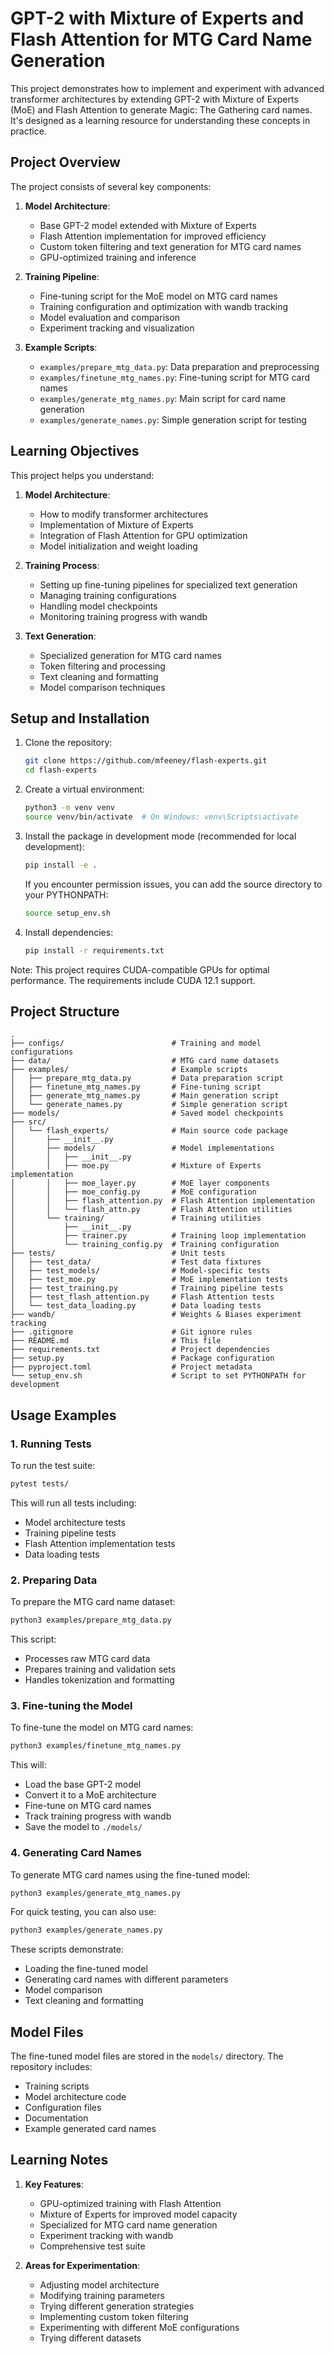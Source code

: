 # GPT-2 with Mixture of Experts and Flash Attention for MTG Card Name Generation

This project demonstrates how to implement and experiment with advanced transformer architectures by extending GPT-2 with Mixture of Experts (MoE) and Flash Attention to generate Magic: The Gathering card names. It's designed as a learning resource for understanding these concepts in practice.

## Project Overview

The project consists of several key components:

1. **Model Architecture**:
   - Base GPT-2 model extended with Mixture of Experts
   - Flash Attention implementation for improved efficiency
   - Custom token filtering and text generation for MTG card names
   - GPU-optimized training and inference

2. **Training Pipeline**:
   - Fine-tuning script for the MoE model on MTG card names
   - Training configuration and optimization with wandb tracking
   - Model evaluation and comparison
   - Experiment tracking and visualization

3. **Example Scripts**:
   - `examples/prepare_mtg_data.py`: Data preparation and preprocessing
   - `examples/finetune_mtg_names.py`: Fine-tuning script for MTG card names
   - `examples/generate_mtg_names.py`: Main script for card name generation
   - `examples/generate_names.py`: Simple generation script for testing

## Learning Objectives

This project helps you understand:

1. **Model Architecture**:
   - How to modify transformer architectures
   - Implementation of Mixture of Experts
   - Integration of Flash Attention for GPU optimization
   - Model initialization and weight loading

2. **Training Process**:
   - Setting up fine-tuning pipelines for specialized text generation
   - Managing training configurations
   - Handling model checkpoints
   - Monitoring training progress with wandb

3. **Text Generation**:
   - Specialized generation for MTG card names
   - Token filtering and processing
   - Text cleaning and formatting
   - Model comparison techniques

## Setup and Installation

1. Clone the repository:
   ```bash
   git clone https://github.com/mfeeney/flash-experts.git
   cd flash-experts
   ```

2. Create a virtual environment:
   ```bash
   python3 -m venv venv
   source venv/bin/activate  # On Windows: venv\Scripts\activate
   ```

3. Install the package in development mode (recommended for local development):
   ```bash
   pip install -e .
   ```
   If you encounter permission issues, you can add the source directory to your PYTHONPATH:
   ```bash
   source setup_env.sh
   ```

4. Install dependencies:
   ```bash
   pip install -r requirements.txt
   ```

Note: This project requires CUDA-compatible GPUs for optimal performance. The requirements include CUDA 12.1 support.

## Project Structure

```
.
├── configs/                        # Training and model configurations
├── data/                           # MTG card name datasets
├── examples/                       # Example scripts
│   ├── prepare_mtg_data.py         # Data preparation script
│   ├── finetune_mtg_names.py       # Fine-tuning script
│   ├── generate_mtg_names.py       # Main generation script
│   └── generate_names.py           # Simple generation script
├── models/                         # Saved model checkpoints
├── src/
│   └── flash_experts/              # Main source code package
│       ├── __init__.py
│       ├── models/                 # Model implementations
│       │   ├── __init__.py
│       │   ├── moe.py              # Mixture of Experts implementation
│       │   ├── moe_layer.py        # MoE layer components
│       │   ├── moe_config.py       # MoE configuration
│       │   ├── flash_attention.py  # Flash Attention implementation
│       │   └── flash_attn.py       # Flash Attention utilities
│       └── training/               # Training utilities
│           ├── __init__.py
│           ├── trainer.py          # Training loop implementation
│           └── training_config.py  # Training configuration
├── tests/                          # Unit tests
│   ├── test_data/                  # Test data fixtures
│   ├── test_models/                # Model-specific tests
│   ├── test_moe.py                 # MoE implementation tests
│   ├── test_training.py            # Training pipeline tests
│   ├── test_flash_attention.py     # Flash Attention tests
│   └── test_data_loading.py        # Data loading tests
├── wandb/                          # Weights & Biases experiment tracking
├── .gitignore                      # Git ignore rules
├── README.md                       # This file
├── requirements.txt                # Project dependencies
├── setup.py                        # Package configuration
├── pyproject.toml                  # Project metadata
└── setup_env.sh                    # Script to set PYTHONPATH for development
```

## Usage Examples

### 1. Running Tests

To run the test suite:
```bash
pytest tests/
```

This will run all tests including:
- Model architecture tests
- Training pipeline tests
- Flash Attention implementation tests
- Data loading tests

### 2. Preparing Data

To prepare the MTG card name dataset:
```bash
python3 examples/prepare_mtg_data.py
```

This script:
- Processes raw MTG card data
- Prepares training and validation sets
- Handles tokenization and formatting

### 3. Fine-tuning the Model

To fine-tune the model on MTG card names:
```bash
python3 examples/finetune_mtg_names.py
```

This will:
- Load the base GPT-2 model
- Convert it to a MoE architecture
- Fine-tune on MTG card names
- Track training progress with wandb
- Save the model to `./models/`

### 4. Generating Card Names

To generate MTG card names using the fine-tuned model:
```bash
python3 examples/generate_mtg_names.py
```

For quick testing, you can also use:
```bash
python3 examples/generate_names.py
```

These scripts demonstrate:
- Loading the fine-tuned model
- Generating card names with different parameters
- Model comparison
- Text cleaning and formatting

## Model Files

The fine-tuned model files are stored in the `models/` directory. The repository includes:
- Training scripts
- Model architecture code
- Configuration files
- Documentation
- Example generated card names

## Learning Notes

1. **Key Features**:
   - GPU-optimized training with Flash Attention
   - Mixture of Experts for improved model capacity
   - Specialized for MTG card name generation
   - Experiment tracking with wandb
   - Comprehensive test suite

2. **Areas for Experimentation**:
   - Adjusting model architecture
   - Modifying training parameters
   - Trying different generation strategies
   - Implementing custom token filtering
   - Experimenting with different MoE configurations
   - Trying different datasets
